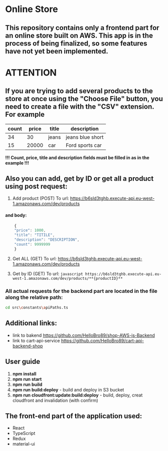 # Online Store

## This repository contains only a frontend part for an online store built on AWS. This app is in the process of being finalized, so some features have not yet been implemented.

# ATTENTION

## If you are trying to add several products to the store at once using the "Choose File" button, you need to create a file with the "CSV" extension. For example

| count | price | title |   description   |
|-------|-------|-------|-----------------|
| 34    | 30    | jeans | jeans blue short|
| 15    | 20000 | car   | Ford sports car |

**!!! Сount, price, title and description fields must be filled in as in the example !!!**

## Also you can add, get by ID or get all a product using post request:
1. Add product (POST)
To url: https://b6sld3tghb.execute-api.eu-west-1.amazonaws.com/dev/products
#### and body:

```javascript
    {
    "price": 1000,
    "title": "TITILE",
    "description": "DESCRIPTION",
    "count": 9999999
    }
```
2. Get ALL (GET)
To url: https://b6sld3tghb.execute-api.eu-west-1.amazonaws.com/dev/products

3. Get by ID (GET)
To url: ```javascript https://b6sld3tghb.execute-api.eu-west-1.amazonaws.com/dev/products/**{productID}**```

### All actual requests for the backend part are located in the file along the relative path:
```bash
cd src\constants\apiPaths.ts
```

## Additional links:
- link to bakend https://github.com/HelloBro89/shop-AWS-js-Backend
- link to cart-api-service https://github.com/HelloBro89/cart-api-backend-shop

## User guide

1. **npm install**
2. **npm run start** 
3. **npm run build** 
4. **npm run build:deploy** - build and deploy in S3 bucket
5. **npm run cloudfront:update:build:deploy** - build, deploy, creat cloudfront and invalidation (with confirm)

## The front-end part of the application used:
- React
- TypeScript
- Redux
- material-ui

